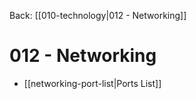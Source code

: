 Back: [[010-technology|012 - Networking]]

# 012 - Networking

- [[networking-port-list|Ports List]]